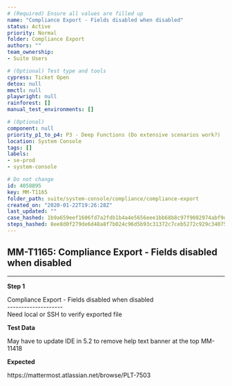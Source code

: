 ```yaml
---
# (Required) Ensure all values are filled up
name: "Compliance Export - Fields disabled when disabled"
status: Active
priority: Normal
folder: Compliance Export
authors: ""
team_ownership: 
- Suite Users

# (Optional) Test type and tools
cypress: Ticket Open
detox: null
mmctl: null
playwright: null
rainforest: []
manual_test_environments: []

# (Optional)
component: null
priority_p1_to_p4: P3 - Deep Functions (Do extensive scenarios work?)
location: System Console
tags: []
labels: 
- se-prod
- system-console

# Do not change
id: 4058895
key: MM-T1165
folder_path: suite/system-console/compliance/compliance-export
created_on: "2020-01-22T19:26:28Z"
last_updated: ""
case_hashed: 1b9a659eef1606fd7a2fdb1b4a4e5656eee1bb68b8c97f9082974abf9d440ee2955fdc34cca8eebb03f7771eadedcf8b
steps_hashed: 8ee8d0f279de6d48a8f7b024c96d5b93c31372c7ceb5272c929c34075d1716c2feea1566998934297bbed10288ba3bde
---
```


## MM-T1165: Compliance Export - Fields disabled when disabled

---

**Step 1**

Compliance Export - Fields disabled when disabled\
\--------------------\
Need local or SSH to verify exported file

**Test Data**

May have to update IDE in 5.2 to remove help text banner at the top MM-11418

**Expected**

https\://mattermost.atlassian.net/browse/PLT-7503
